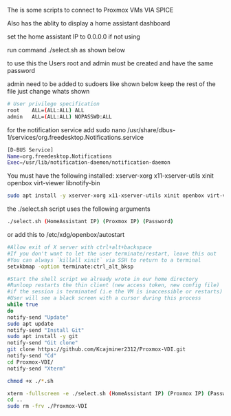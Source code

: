 The is some scripts to connect to Proxmox VMs VIA SPICE

Also has the ablity to display a home assistant dashboard

set the home assistant IP to 0.0.0.0 if not using

run command ./select.sh as shown below

to use this the Users root and admin must be created and have the same password

admin need to be added to sudoers like shown below
keep the rest of the file just change whats shown
```bash
# User privilege specification
root    ALL=(ALL:ALL) ALL
admin   ALL=(ALL:ALL) NOPASSWD:ALL
```

for the notification service add
sudo nano /usr/share/dbus-1/services/org.freedesktop.Notifications.service
```bash
[D-BUS Service]
Name=org.freedesktop.Notifications
Exec=/usr/lib/notification-daemon/notification-daemon
```

You must have the following installed: xserver-xorg x11-xserver-utils xinit openbox virt-viewer libnotify-bin
```bash
sudo apt install -y xserver-xorg x11-xserver-utils xinit openbox virt-viewer
```
the ./select.sh script uses the following arguments
```bash
./select.sh (HomeAssistant IP) (Proxmox IP) (Password)
```

or add this to /etc/xdg/openbox/autostart
```bash
#Allow exit of X server with ctrl+alt+backspace
#If you don't want to let the user terminate/restart, leave this out
#You can always `killall xinit` via SSH to return to a terminal
setxkbmap -option terminate:ctrl_alt_bksp

#Start the shell script we already wrote in our home directory
#Runloop restarts the thin client (new access token, new config file)
#if the session is terminated (i.e the VM is inaccessible or restarts)
#User will see a black screen with a cursor during this process
while true
do
notify-send "Update"
sudo apt update
notify-send "Install Git"
sudo apt install -y git
notify-send "Git clone"
git clone https://github.com/Kcajminer2312/Proxmox-VDI.git
notify-send "Cd"
cd Proxmox-VDI/
notify-send "Xterm"

chmod +x ./*.sh

xterm -fullscreen -e ./select.sh (HomeAssistant IP) (Proxmox IP) (Password)
cd ..
sudo rm -frv ./Proxmox-VDI
```
